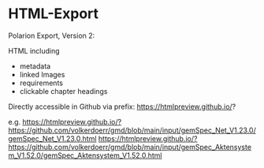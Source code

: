 # HTML-Export

Polarion Export, Version 2:

HTML including
- metadata
- linked Images
- requirements
- clickable chapter headings

Directly accessible in Github via prefix: https://htmlpreview.github.io/?

e.g.
https://htmlpreview.github.io/?https://github.com/volkerdoerr/gmd/blob/main/input/gemSpec_Net_V1.23.0/gemSpec_Net_V1.23.0.html
https://htmlpreview.github.io/?https://github.com/volkerdoerr/gmd/blob/main/input/gemSpec_Aktensystem_V1.52.0/gemSpec_Aktensystem_V1.52.0.html

